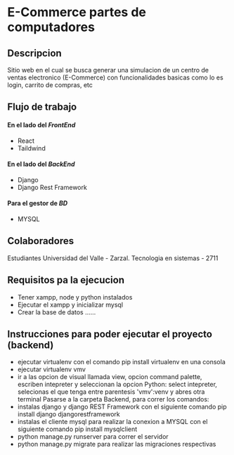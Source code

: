 # E-Commerce partes de computadores
## Descripcion 

Sitio web en el cual se busca generar una simulacion de un centro de ventas electronico (E-Commerce) con funcionalidades basicas como lo es login, carrito de compras, etc

## Flujo de trabajo 
#### En el lado del _FrontEnd_
- React 
- Taildwind 

#### En el lado del _BackEnd_
- Django
- Django Rest Framework 

#### Para el gestor de _BD_
- MYSQL
## Colaboradores 
Estudiantes Universidad del Valle - Zarzal. Tecnologia en sistemas - 2711

## Requisitos pa la ejecucion
- Tener xampp, node y python instalados 
- Ejecutar el xampp y inicializar mysql
- Crear la base de datos ......



## Instrucciones para poder ejecutar el proyecto (backend)
- ejecutar virtualenv con el comando pip install virtualenv en una consola
- ejecutar virtualenv vmv
- ir a las opcion de visual llamada view, opcion command palette, escriben intepreter y seleccionan la opcion Python: select intepreter, selecionas el que tenga entre parentesis 'vmv':venv y abres otra terminal 
Pasarse a la carpeta Backend, para correr los comandos:
-  instalas django y django REST Framework con el siguiente comando pip install django djangorestframework
-  instalas el cliente mysql para realizar la conexion a MYSQL con el siguiente comando pip install mysqlclient
- python manage.py runserver para correr el servidor
- python manage.py migrate para realizar las migraciones respectivas
